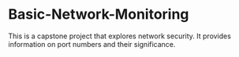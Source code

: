 # Basic-Network-Monitoring
This is a capstone project that explores network security. It provides information on port numbers and their significance.
